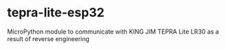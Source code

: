 # tepra-lite-esp32
MicroPython module to communicate with KING JIM TEPRA Lite LR30 as a result of reverse engineering
